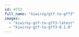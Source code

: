 ```yaml
---
id: 4712
full_name: "kiwiroy/gtf-to-gff3"
images: 
  - "kiwiroy-gtf-to-gff3-latest"
  - "kiwiroy-gtf-to-gff3-0.1.0"
---
```

